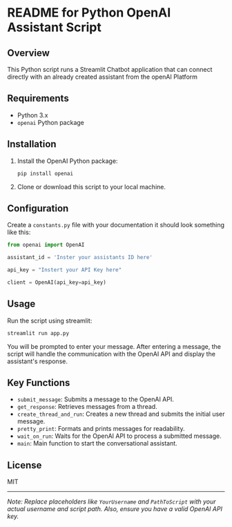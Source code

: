 # README for Python OpenAI Assistant Script

## Overview
This Python script runs a Streamlit Chatbot application that can connect directly with an already created assistant from the openAI Platform

## Requirements
- Python 3.x
- `openai` Python package

## Installation
1. Install the OpenAI Python package:
   ```bash
   pip install openai
   ```

2. Clone or download this script to your local machine.



## Configuration
Create a `constants.py` file with your documentation it should look something like this:
```python
from openai import OpenAI

assistant_id = 'Inster your assistants ID here'  

api_key = "Instert your API Key here"

client = OpenAI(api_key=api_key)
```

## Usage
Run the script using streamlit:
```bash
streamlit run app.py
```

You will be prompted to enter your message. After entering a message, the script will handle the communication with the OpenAI API and display the assistant's response.

## Key Functions
- `submit_message`: Submits a message to the OpenAI API.
- `get_response`: Retrieves messages from a thread.
- `create_thread_and_run`: Creates a new thread and submits the initial user message.
- `pretty_print`: Formats and prints messages for readability.
- `wait_on_run`: Waits for the OpenAI API to process a submitted message.
- `main`: Main function to start the conversational assistant.


## License
MIT

---

*Note: Replace placeholders like `YourUsername` and `PathToScript` with your actual username and script path. Also, ensure you have a valid OpenAI API key.*
